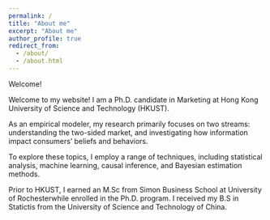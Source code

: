 ```yaml
---
permalink: /
title: "About me"
excerpt: "About me"
author_profile: true
redirect_from:
  - /about/
  - /about.html
---
```


Welcome!

Welcome to my website! I am a Ph.D. candidate in Marketing at Hong Kong University of Science and Technology (HKUST). 

As an empirical modeler, my research primarily focuses on two streams: understanding the two-sided market, and investigating how information impact consumers’ beliefs and behaviors. 

To explore these topics, I employ a range of techniques, including statistical analysis, machine learning, causal inference, and Bayesian estimation methods. 

Prior to HKUST, I earned an M.Sc from Simon Business School at University of Rochesterwhile enrolled in the Ph.D. program. I received my B.S in Statictis from the University of Science and Technology of China.
